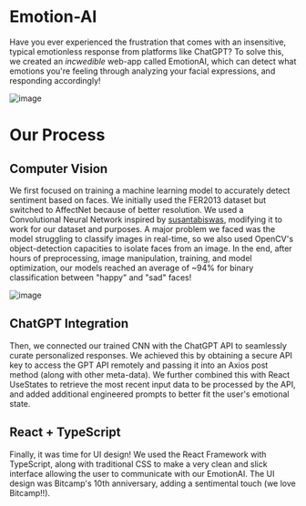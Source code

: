 # Emotion-AI
Have you ever experienced the frustration that comes with an insensitive, typical emotionless response from platforms like ChatGPT? To solve this, we created an *incwedible* web-app called EmotionAI, which can detect what emotions you're feeling through analyzing your facial expressions, and responding accordingly!

![image](https://github.com/Mimsqueeze/Bitcamp-2024/assets/101283845/abe85296-47f8-4124-bd5c-3b6fa03a7492)

# Our Process
## Computer Vision
We first focused on training a machine learning model to accurately detect sentiment based on faces. We initially used the FER2013 dataset but switched to AffectNet because of better resolution. We used a Convolutional Neural Network inspired by [susantabiswas](https://github.com/susantabiswas/realtime-facial-emotion-analyzer/blob/master/training/facial%20Emotions.ipynb), modifying it to work for our dataset and purposes. A major problem we faced was the model struggling to classify images in real-time, so we also used OpenCV's object-detection capacities to isolate faces from an image. In the end, after hours of preprocessing, image manipulation, training, and model optimization, our models reached an average of ~94% for binary classification between "happy" and "sad" faces!

![image](https://github.com/Mimsqueeze/Bitcamp-2024/assets/101283845/296e7a21-04c2-4ded-8e8c-63d353d25eb5)

## ChatGPT Integration
Then, we connected our trained CNN with the ChatGPT API to seamlessly curate personalized responses. We achieved this by obtaining a secure API key to access the GPT API remotely and passing it into an Axios post method (along with other meta-data). We further combined this with React UseStates to retrieve the most recent input data to be processed by the API, and added additional engineered prompts to better fit the user's emotional state.

## React + TypeScript
Finally, it was time for UI design! We used the React Framework with TypeScript, along with traditional CSS to make a very clean and slick interface allowing the user to communicate with our EmotionAI. The UI design was Bitcamp's 10th anniversary, adding a sentimental touch (we love Bitcamp!!).
